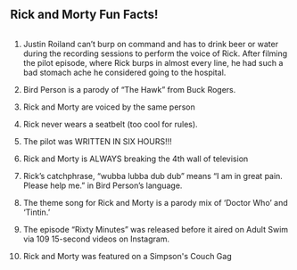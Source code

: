 
## Rick and Morty Fun Facts!

<p align="center">

<img src= "https://www.rpnation.com/proxy.php?image=http%3A%2F%2Fvignette2.wikia.nocookie.net%2Frickandmorty%2Fimages%2F1%2F1e%2FRick_and_morty_icon.png%2Frevision%2Flatest%3Fcb%3D20150805041642&hash=1eee72e522914502169a323fddf50cbd" alt="">

</p>

1. Justin Roiland can’t burp on command and has to drink beer or water during the recording sessions to perform the voice of Rick. After filming the pilot episode, where Rick burps in almost every line, he had such a bad stomach ache he considered going to the hospital.

2. Bird Person is a parody of “The Hawk” from Buck Rogers.

3. Rick and Morty are voiced by the same person 

4. Rick never wears a seatbelt (too cool for rules).

5.  The pilot was WRITTEN IN SIX HOURS!!!

6. Rick and Morty is ALWAYS breaking the 4th wall of television 

7. Rick’s catchphrase, “wubba lubba dub dub” means “I am in great pain. Please help me.” in Bird Person’s language.

8. The theme song for Rick and Morty is a parody mix of ‘Doctor Who’ and ‘Tintin.’

9. The episode “Rixty Minutes” was released before it aired on Adult Swim via 109 15-second videos on Instagram. 

10. Rick and Morty was featured on a Simpson's Couch Gag

<p align="center">
  
<img src= "http://www.lasertimepodcast.com/wp-content/uploads/2015/05/simpsonsrickmorty.jpg" alt="">
